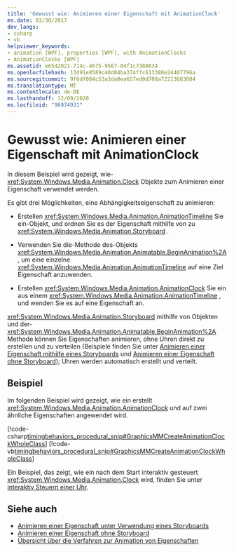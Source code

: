 ```yaml
---
title: 'Gewusst wie: Animieren einer Eigenschaft mit AnimationClock'
ms.date: 03/30/2017
dev_langs:
- csharp
- vb
helpviewer_keywords:
- animation [WPF], properties [WPF], with AnimationClocks
- AnimationClocks [WPF]
ms.assetid: e6542021-714c-4675-9567-04f1c7380834
ms.openlocfilehash: 13d91e8589c40d84ba374ffc613388e24407796a
ms.sourcegitcommit: 9f6df084c53a3da0ea657ed0d708a72213683084
ms.translationtype: MT
ms.contentlocale: de-DE
ms.lasthandoff: 12/09/2020
ms.locfileid: "96974931"
---
```

# <a name="how-to-animate-a-property-by-using-an-animationclock"></a>Gewusst wie: Animieren einer Eigenschaft mit AnimationClock
In diesem Beispiel wird gezeigt, wie- <xref:System.Windows.Media.Animation.Clock> Objekte zum Animieren einer Eigenschaft verwendet werden.  
  
 Es gibt drei Möglichkeiten, eine Abhängigkeitseigenschaft zu animieren:  
  
- Erstellen <xref:System.Windows.Media.Animation.AnimationTimeline> Sie ein-Objekt, und ordnen Sie es der Eigenschaft mithilfe von zu <xref:System.Windows.Media.Animation.Storyboard> .  
  
- Verwenden Sie die-Methode des-Objekts <xref:System.Windows.Media.Animation.Animatable.BeginAnimation%2A> , um eine einzelne <xref:System.Windows.Media.Animation.AnimationTimeline> auf eine Ziel Eigenschaft anzuwenden.  
  
- Erstellen <xref:System.Windows.Media.Animation.AnimationClock> Sie ein aus einem <xref:System.Windows.Media.Animation.AnimationTimeline> , und wenden Sie es auf eine Eigenschaft an.  
  
 <xref:System.Windows.Media.Animation.Storyboard> mithilfe von Objekten und der- <xref:System.Windows.Media.Animation.Animatable.BeginAnimation%2A> Methode können Sie Eigenschaften animieren, ohne Uhren direkt zu erstellen und zu verteilen (Beispiele finden Sie unter [Animieren einer Eigenschaft mithilfe eines Storyboards](how-to-animate-a-property-by-using-a-storyboard.md) und [Animieren einer Eigenschaft ohne Storyboard](how-to-animate-a-property-without-using-a-storyboard.md)); Uhren werden automatisch erstellt und verteilt.  
  
## <a name="example"></a>Beispiel  
 Im folgenden Beispiel wird gezeigt, wie ein erstellt <xref:System.Windows.Media.Animation.AnimationClock> und auf zwei ähnliche Eigenschaften angewendet wird.  
  
 [!code-csharp[timingbehaviors_procedural_snip#GraphicsMMCreateAnimationClockWholeClass](~/samples/snippets/csharp/VS_Snippets_Wpf/timingbehaviors_procedural_snip/CSharp/AnimationClockExample.cs#graphicsmmcreateanimationclockwholeclass)]
 [!code-vb[timingbehaviors_procedural_snip#GraphicsMMCreateAnimationClockWholeClass](~/samples/snippets/visualbasic/VS_Snippets_Wpf/timingbehaviors_procedural_snip/visualbasic/animationclockexample.vb#graphicsmmcreateanimationclockwholeclass)]  
  
 Ein Beispiel, das zeigt, wie ein nach dem Start interaktiv gesteuert <xref:System.Windows.Media.Animation.Clock> wird, finden Sie unter [interaktiv Steuern einer Uhr](how-to-interactively-control-a-clock.md).  
  
## <a name="see-also"></a>Siehe auch

- [Animieren einer Eigenschaft unter Verwendung eines Storyboards](how-to-animate-a-property-by-using-a-storyboard.md)
- [Animieren einer Eigenschaft ohne Storyboard](how-to-animate-a-property-without-using-a-storyboard.md)
- [Übersicht über die Verfahren zur Animation von Eigenschaften](property-animation-techniques-overview.md)
